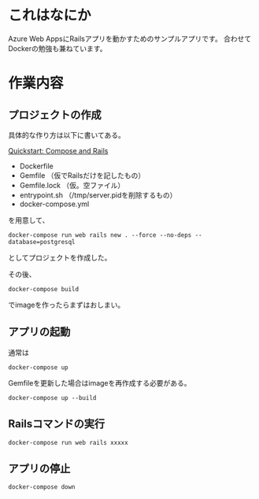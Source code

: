 # これはなにか

Azure Web AppsにRailsアプリを動かすためのサンプルアプリです。
合わせてDockerの勉強も兼ねています。

# 作業内容

## プロジェクトの作成

具体的な作り方は以下に書いてある。

[Quickstart: Compose and Rails](https://docs.docker.com/compose/rails/)

- Dockerfile
- Gemfile （仮でRailsだけを記したもの）
- Gemfile.lock （仮。空ファイル）
- entrypoint.sh （/tmp/server.pidを削除するもの）
- docker-compose.yml

を用意して、

```
docker-compose run web rails new . --force --no-deps --database=postgresql
```

としてプロジェクトを作成した。

その後、

```
docker-compose build
```

でimageを作ったらまずはおしまい。

## アプリの起動

通常は

```
docker-compose up
```

Gemfileを更新した場合はimageを再作成する必要がある。

```
docker-compose up --build
```

## Railsコマンドの実行

```
docker-compose run web rails xxxxx
```

## アプリの停止

```
docker-compose down
```
